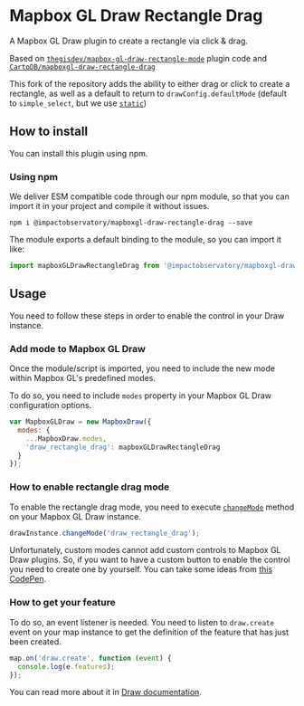 # Mapbox GL Draw Rectangle Drag
A Mapbox GL Draw plugin to create a rectangle via click &amp; drag.

Based on [`thegisdev/mapbox-gl-draw-rectangle-mode`](https://github.com/thegisdev/mapbox-gl-draw-rectangle-mode) plugin code and [`CartoDB/mapboxgl-draw-rectangle-drag`](https://github.com/CartoDB/mapboxgl-draw-rectangle-drag)

This fork of the repository adds the ability to either drag or click to create a rectangle, as well as a default to return to `drawConfig.defaultMode` (default to `simple_select`, but we use [`static`](mapbox/mapbox-gl-draw-static-mode))

## How to install
You can install this plugin using npm.

### Using npm
We deliver ESM compatible code through our npm module, so that you can import it in your project and compile it without issues.
```shell
npm i @impactobservatory/mapboxgl-draw-rectangle-drag --save
```
The module exports a default binding to the module, so you can import it like:
```js
import mapboxGLDrawRectangleDrag from '@impactobservatory/mapboxgl-draw-rectangle-drag';
```

## Usage
You need to follow these steps in order to enable the control in your Draw instance.

### Add mode to Mapbox GL Draw
Once the module/script is imported, you need to include the new mode within Mapbox GL's predefined modes.

To do so, you need to include `modes` property in your Mapbox GL Draw configuration options.
```js
var MapboxGLDraw = new MapboxDraw({
  modes: {
    ...MapboxDraw.modes,
    'draw_rectangle_drag': mapboxGLDrawRectangleDrag
  }
});
```

### How to enable rectangle drag mode
To enable the rectangle drag mode, you need to execute [`changeMode`](https://github.com/mapbox/mapbox-gl-draw/blob/master/docs/API.md#changemodemode-string-options-object-draw) method on your Mapbox GL Draw instance.
```js
drawInstance.changeMode('draw_rectangle_drag');
```

Unfortunately, custom modes cannot add custom controls to Mapbox GL Draw plugins. So, if you want to have a custom button to enable the control you need to create one by yourself. You can take some ideas from [this CodePen](https://codepen.io/roblabs/pen/zJjPzX).

### How to get your feature
To do so, an event listener is needed. You need to listen to `draw.create` event on your map instance to get the definition of the feature that has just been created.

```js
map.on('draw.create', function (event) {
  console.log(e.features);
});
```

You can read more about it in [Draw documentation](https://github.com/mapbox/mapbox-gl-draw/blob/master/docs/API.md#drawcreate).
